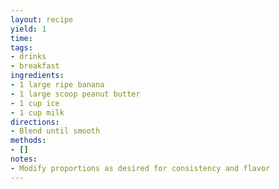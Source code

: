 ```yaml
---
layout: recipe
yield: 1
time: 
tags:
- drinks
- breakfast
ingredients:
- 1 large ripe banana
- 1 large scoop peanut butter
- 1 cup ice
- 1 cup milk
directions:
- Blend until smooth
methods:
- []
notes:
- Modify proportions as desired for consistency and flavor
---
```

